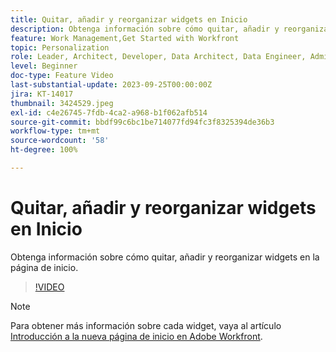 ```yaml
---
title: Quitar, añadir y reorganizar widgets en Inicio
description: Obtenga información sobre cómo quitar, añadir y reorganizar widgets en la página de inicio.
feature: Work Management,Get Started with Workfront
topic: Personalization
role: Leader, Architect, Developer, Data Architect, Data Engineer, Admin, User
level: Beginner
doc-type: Feature Video
last-substantial-update: 2023-09-25T00:00:00Z
jira: KT-14017
thumbnail: 3424529.jpeg
exl-id: c4e26745-7fdb-4ca2-a968-b1f062afb514
source-git-commit: bbdf99c6bc1be714077fd94fc3f8325394de36b3
workflow-type: tm+mt
source-wordcount: '58'
ht-degree: 100%

---
```


# Quitar, añadir y reorganizar widgets en Inicio

Obtenga información sobre cómo quitar, añadir y reorganizar widgets en la página de inicio.

>[!VIDEO](https://video.tv.adobe.com/v/3424529/?quality=12&learn=on&enablevpops=1)


>[!NOTE]
>
> Para obtener más información sobre cada widget, vaya al artículo [Introducción a la nueva página de inicio en Adobe Workfront](https://experienceleague.adobe.com/docs/workfront/using/basics/home/new-home/get-started-with-new-home.html?lang=es).

